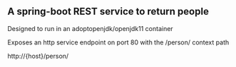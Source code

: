 ## A spring-boot REST service to return people

Designed to run in an adoptopenjdk/openjdk11 container

Exposes an http service endpoint on port 80 with the /person/ context path


http://{host}/person/
